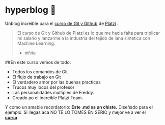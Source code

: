 # hyperblog  💚
Unblog increible para el [curso de Git y Github](https://platzi.com/cursos/git-github/ "curso de Git y Github") de [Platzi](https://platzi.com/home/ "Platzi") .
>El curso de Git y Github de Platzi es lo que me hacia falta para triplicar mi salario y lanzarme a la industria del tejido de lana sintetica con Machine Learning.
> -  niñita

##En este curso vemos de todo:
* Todos los comandos de Git
* El flujo de trabajo en Git
* El verdadero amor por las buenas practicas
* Trucos muy locos del profesor
* Las personalidades multiples de Freddy.
* Creado po el increible Platzi Team.

Y como un amable recordatorio: **Este .md es un chiste.** Diseñado para el ejemplo. Si llegas aca NO TE LO TOMES EN SERIO y mejor ve a ver el [**curso**](https://platzi.com/cursos/git-github/ " a ver el curso ").